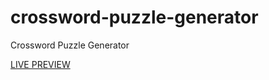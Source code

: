 # crossword-puzzle-generator
Crossword Puzzle Generator

[LIVE PREVIEW](https://happywords.github.io/crossword-puzzle-generator/)
